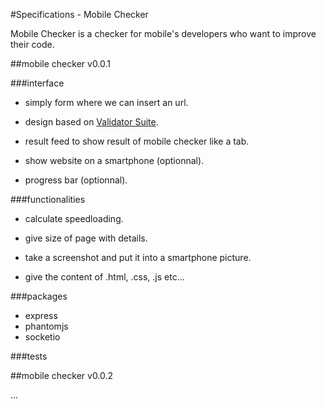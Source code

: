 #Specifications - Mobile Checker

Mobile Checker is a checker for mobile's developers who want to improve their code.


##mobile checker v0.0.1

###interface

* simply form where we can insert an url.

* design based on [Validator Suite](https://validator-suite.w3.org/).

* result feed to show result of mobile checker like a tab.

* show website on a smartphone (optionnal).

* progress bar (optionnal).

###functionalities

* calculate speedloading.

* give size of page with details.

* take a screenshot and put it into a smartphone picture.

* give the content of .html, .css, .js etc...

###packages

* express
* phantomjs
* socketio

###tests


##mobile checker v0.0.2

...


